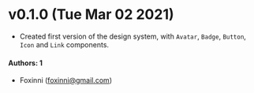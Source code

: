 # v0.1.0 (Tue Mar 02 2021)

- Created first version of the design system, with `Avatar`, `Badge`, `Button`, `Icon` and `Link` components.

#### Authors: 1

- Foxinni (foxinni@gmail.com)
